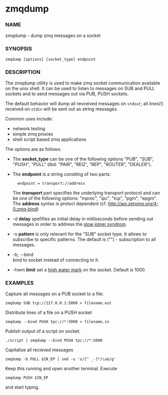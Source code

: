 # zmqdump

### NAME
zmqdump - dump zmq messages on a socket

### SYNOPSIS

    zmqdump [options] [socket_type] endpoint


### DESCRIPTION

The zmqdump utility is used to make zmq socket communication available
on the unix shell. It can be used to listen to messages on SUB and
PULL sockets and to send messages out via PUB, PUSH sockets. 

The default behavior will dump all revceived messages on `stdout`; all
lines(!) received on `stdin` will be sent out as string messages.

Common uses include:  
- network testing  
- simple zmq proxies  
- shell script based zmq applications  

The options are as follows:

* The __socket_type__ can be one of the following options "PUB",
  "SUB", "PUSH", "PULL" (tbd: "PAIR", "REQ", "REP", "ROUTER",
  "DEALER").
  
* The __endpoint__ is a string consiting of two parts:
 
        endpoint = transport://address

  The __transport__ part specifies the underlying transport protocol
  and can be one of the following options: "inproc", "ipc", "tcp",
  "pgm", "epgm". The __address__ syntax is protocl dependent
  (cf. <http://api.zeromq.org/4-0:zmq-bind>)

* -d __delay__ spefifies an initial delay in milliseconds before
  sending out messages in order to address the
  [slow joiner syndrom](http://zguide.zeromq.org/page:all#Slow-Subscriber-Detection-Suicidal-Snail-Pattern).

* -s __pattern__ is only relevant for the "SUB" socket type. It allows
  to subscribe to specific patterns. The default is ("") -
  subscription to all messages.

* -b, --bind  
  bind to socket instead of connecting to it.

* -hwm __limit__ set a
  [high water mark](http://api.zeromq.org/3-2:zmq-setsockopt) on the
  socket. Default is 1000.

### EXAMPLES

Capture all messages on a PUB socket to a file:

    zmqdump SUB tcp://127.0.0.1:5000 > filename.out

Distribute lines of a file on a PUSH socket

    zmqdump --bind PUSH tpc://*:5000 < filename.in

Publish output of a script on socket:

    ./script | zmqdump --bind PUSH tpc://*:5000

Capitalize all recieved messages

    zmqdump -b PULL $IN_EP | sed -u 's/[^ _-]*/\u&/g'

Keep this running and open another terminal. Execute

    zmqdump PUSH $IN_EP

and start typing.
